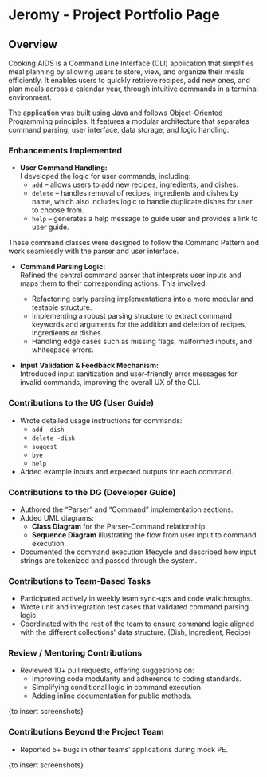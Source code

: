 # Jeromy - Project Portfolio Page

## Overview

Cooking AIDS is a Command Line Interface (CLI) application that simplifies meal planning by allowing users to store, view, and organize their meals efficiently. It enables users to quickly retrieve recipes, add new ones, and plan meals across a calendar year, through intuitive commands in a terminal environment.

The application was built using Java and follows Object-Oriented Programming principles. It features a modular architecture that separates command parsing, user interface, data storage, and logic handling.

### **Enhancements Implemented**

- **User Command Handling:**  
  I developed the logic for user commands, including:
    - `add` – allows users to add new recipes, ingredients, and dishes.
    - `delete` – handles removal of recipes, ingredients and dishes by name, which also includes logic to handle duplicate dishes for user to choose from.
    - `help` – generates a help message to guide user and provides a link to user guide.

These command classes were designed to follow the Command Pattern and work seamlessly with the parser and user interface.

- **Command Parsing Logic:**  
  Refined the central command parser that interprets user inputs and maps them to their corresponding actions. This involved:
    - Refactoring early parsing implementations into a more modular and testable structure.
    - Implementing a robust parsing structure to extract command keywords and arguments for the addition and deletion of recipes, ingredients or dishes.
    - Handling edge cases such as missing flags, malformed inputs, and whitespace errors.

- **Input Validation & Feedback Mechanism:**  
  Introduced input sanitization and user-friendly error messages for invalid commands, improving the overall UX of the CLI.

### **Contributions to the UG (User Guide)**

- Wrote detailed usage instructions for commands:
    - `add -dish`
    - `delete -dish`
    - `suggest`
    - `bye`
    - `help`
- Added example inputs and expected outputs for each command.

### **Contributions to the DG (Developer Guide)**

- Authored the “Parser” and “Command” implementation sections.
- Added UML diagrams:
    - **Class Diagram** for the Parser-Command relationship.
    - **Sequence Diagram** illustrating the flow from user input to command execution.
- Documented the command execution lifecycle and described how input strings are tokenized and passed through the system.

### **Contributions to Team-Based Tasks**

- Participated actively in weekly team sync-ups and code walkthroughs.
- Wrote unit and integration test cases that validated command parsing logic.
- Coordinated with the rest of the team to ensure command logic aligned with the different collections' data structure. (Dish, Ingredient, Recipe)

### **Review / Mentoring Contributions**

- Reviewed 10+ pull requests, offering suggestions on:
    - Improving code modularity and adherence to coding standards.
    - Simplifying conditional logic in command execution.
    - Adding inline documentation for public methods.

{to insert screenshots}

### **Contributions Beyond the Project Team**

- Reported 5+ bugs in other teams’ applications during mock PE.

{to insert screenshots}
